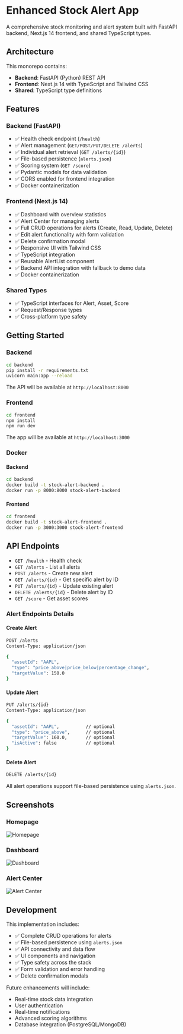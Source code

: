 # Enhanced Stock Alert App

A comprehensive stock monitoring and alert system built with FastAPI backend, Next.js 14 frontend, and shared TypeScript types.

## Architecture

This monorepo contains:
- **Backend**: FastAPI (Python) REST API
- **Frontend**: Next.js 14 with TypeScript and Tailwind CSS
- **Shared**: TypeScript type definitions

## Features

### Backend (FastAPI)
- ✅ Health check endpoint (`/health`)
- ✅ Alert management (`GET/POST/PUT/DELETE /alerts`)
- ✅ Individual alert retrieval (`GET /alerts/{id}`)
- ✅ File-based persistence (`alerts.json`)
- ✅ Scoring system (`GET /score`)
- ✅ Pydantic models for data validation
- ✅ CORS enabled for frontend integration
- ✅ Docker containerization

### Frontend (Next.js 14)
- ✅ Dashboard with overview statistics
- ✅ Alert Center for managing alerts
- ✅ Full CRUD operations for alerts (Create, Read, Update, Delete)
- ✅ Edit alert functionality with form validation
- ✅ Delete confirmation modal
- ✅ Responsive UI with Tailwind CSS
- ✅ TypeScript integration
- ✅ Reusable AlertList component
- ✅ Backend API integration with fallback to demo data
- ✅ Docker containerization

### Shared Types
- ✅ TypeScript interfaces for Alert, Asset, Score
- ✅ Request/Response types
- ✅ Cross-platform type safety

## Getting Started

### Backend

```bash
cd backend
pip install -r requirements.txt
uvicorn main:app --reload
```

The API will be available at `http://localhost:8000`

### Frontend

```bash
cd frontend
npm install
npm run dev
```

The app will be available at `http://localhost:3000`

### Docker

#### Backend
```bash
cd backend
docker build -t stock-alert-backend .
docker run -p 8000:8000 stock-alert-backend
```

#### Frontend
```bash
cd frontend
docker build -t stock-alert-frontend .
docker run -p 3000:3000 stock-alert-frontend
```

## API Endpoints

- `GET /health` - Health check
- `GET /alerts` - List all alerts
- `POST /alerts` - Create new alert
- `GET /alerts/{id}` - Get specific alert by ID
- `PUT /alerts/{id}` - Update existing alert
- `DELETE /alerts/{id}` - Delete alert by ID
- `GET /score` - Get asset scores

### Alert Endpoints Details

#### Create Alert
```bash
POST /alerts
Content-Type: application/json

{
  "assetId": "AAPL",
  "type": "price_above|price_below|percentage_change",
  "targetValue": 150.0
}
```

#### Update Alert
```bash
PUT /alerts/{id}
Content-Type: application/json

{
  "assetId": "AAPL",          // optional
  "type": "price_above",      // optional  
  "targetValue": 160.0,       // optional
  "isActive": false           // optional
}
```

#### Delete Alert
```bash
DELETE /alerts/{id}
```

All alert operations support file-based persistence using `alerts.json`.

## Screenshots

### Homepage
![Homepage](https://github.com/user-attachments/assets/b0f6db65-da97-4c95-ae21-3301fbf3d920)

### Dashboard
![Dashboard](https://github.com/user-attachments/assets/88d3e0f2-ef0f-42bb-9374-a88946f977ce)

### Alert Center
![Alert Center](https://github.com/user-attachments/assets/6ad6a49c-5d77-496b-a7f6-147f41746b8c)

## Development

This implementation includes:
- ✅ Complete CRUD operations for alerts
- ✅ File-based persistence using `alerts.json`
- ✅ API connectivity and data flow
- ✅ UI components and navigation
- ✅ Type safety across the stack
- ✅ Form validation and error handling
- ✅ Delete confirmation modals

Future enhancements will include:
- Real-time stock data integration
- User authentication
- Real-time notifications
- Advanced scoring algorithms
- Database integration (PostgreSQL/MongoDB)
